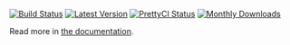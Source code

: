 [![Build Status](https://travis-ci.com/bref/bref-laravel.svg?branch=master)](https://travis-ci.com/bref/bref-laravel)
[![Latest Version](https://img.shields.io/github/release/bref/bref-laravel.svg?style=flat-square)](https://packagist.org/packages/bref/bref-laravel)
[![PrettyCI Status](https://hc4rcprbe1.execute-api.eu-west-1.amazonaws.com/dev?name=bref/bref-laravel)](https://prettyci.com/)
[![Monthly Downloads](https://img.shields.io/packagist/dm/bref/bref-laravel.svg)](https://packagist.org/packages/bref/bref-laravel/stats)

Read more in [the documentation](https://bref.sh/docs/frameworks/laravel.html).
